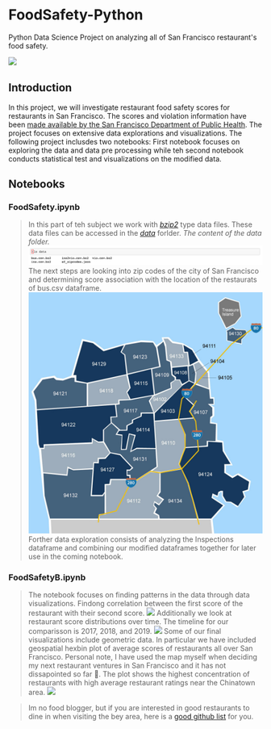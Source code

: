 # FoodSafety-Python
Python Data Science Project on analyzing all of San Francisco restaurant's food safety.

![](banners/FoodSafety.png)

## Introduction
In this project, we will investigate restaurant food safety scores for restaurants in San Francisco. The scores and violation information have been [made available by the San Francisco Department of Public Health](https://data.sfgov.org/Health-and-Social-Services/Restaurant-Scores-LIVES-Standard/pyih-qa8i). The project focuses on extensive data explorations and visualizations. The following project inclusdes two notebooks: First notebook focuses on exploring the data and data pre processing while teh second notebook conducts statistical test and visualizations on the modified data.


## Notebooks
  
  ### **FoodSafety.ipynb**
  > In this part of teh subject we work with *[bzip2](https://sourceware.org/bzip2/)* type data files. These data files can be accessed in the *[data](https://github.com/lilitpetrosy/FoodSafety-DS-Python/tree/main/data)* forlder. 
  > *The content of the data folder.*
  > ![](banners/FoodSafetyData.png)
  > The next steps are looking into zip codes of the city of San Francisco and determining score association with the location of the restaurats of bus.csv 
  > dataframe.
  > ![](banners/zipcodemap.jpeg)
  > Forther data exploration consists of analyzing the Inspections dataframe and combining our modified dataframes together for later use in the coming notebook.
  
  ### **FoodSafetyB.ipynb**
  > The notebook focuses on finding patterns in the data through data visualizations. Findong correlation between the first score of the restaurant with their 
  > second score.
  > ![](banners/correlation)
  > Additionally we look at restaurant score distributions over time. The timeline for our comparisson is 2017, 2018, and 2019.
  > ![](banners/boxplot)
  > Some of our final visualizations include geometric data. In particular we have included geospatial hexbin plot of average scores of restaurants all over San 
  > Francisco.
  > Personal note, I have used the map myself when deciding my next restaurant ventures in San Francisco and it has not dissapointed so far 🍜. The plot shows the highest concentration of restaurants with high average restaurant ratings near the Chinatown area.
  > ![](banners/geoviz)

  > Im no food blogger, but if you are interested in good restaurants to dine in when visiting the bey area, here is a [good github list](https://github.com/vahaknp/curations/blob/master/locations/SanFrancisco.md) for you.
